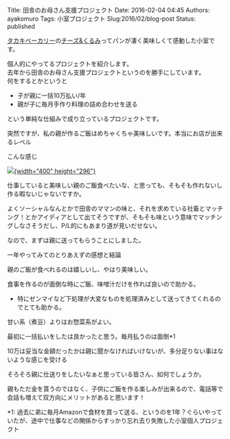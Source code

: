 Title: 田舎のお母さん支援プロジェクト
Date: 2016-02-04 04:45
Authors: ayakomuro
Tags:  小室プロジェクト
Slug:2016/02/blog-post
Status: published

[タカキベーカリー](http://www.takaki-bakery.co.jp/)の[チーズ&くるみ](http://mognavi.jp/food/738244)ってパンが凄く美味しくて感動した小室です。


個人的にやってるプロジェクトを紹介します。  
去年から田舎のお母さん支援プロジェクトというのを勝手にしています。  
何をするとかというと

-   子が親に一括10万払い/年
-   親が子に毎月手作り料理の詰め合わせを送る



という単純な仕組みで成り立っているプロジェクトです。









突然ですが、私の親が作るご飯はめちゃくちゃ美味しいです。本当にお店が出来るレベル









こんな感じ



[![](https://1.bp.blogspot.com/-rgn4dDwYn0s/VrLVUsftQKI/AAAAAAAAepE/nAHE4onxIrY/s400/CLzC7qJVEAA4w5K.jpg){width="400"
height="296"}](https://1.bp.blogspot.com/-rgn4dDwYn0s/VrLVUsftQKI/AAAAAAAAepE/nAHE4onxIrY/s1600/CLzC7qJVEAA4w5K.jpg)







仕事していると美味しい親のご飯食べたいな、と思っても、そもそも作れないし作る暇ないじゃないですか。









よくソーシャルなんとかで田舎のママンの味と、それを求めている社畜とマッチング！とかアイディアとして出てそうですが、そもそも味という意味でマッチングしなさそうだし、P/L的にもあまり道が見いだせない。













なので、まずは親に送ってもらうことにしました。









一年やってみてのとりあえずの感想と結論





親のご飯が食べれるのは嬉しいし、やはり美味しい。

食事を作るのが面倒な時にご飯、味噌汁だけを作れば良いので助かる。

-   特にゼンマイなど下処理が大変なものを処理済みとして送ってきてくれるのでとても助かる。

甘い系（煮豆）よりはお惣菜系がよい。

最初に一括払いをしたは良かったと思う。毎月払うのは面倒\*1

10万は妥当な金額だったかは親に聞かなければいけないが、多分足りない事はないような感じを受ける



そろそろ親に仕送りをしたいなぁと思っている皆さん、如何でしょうか。







親もただ金を貰うのではなく、子供にご飯を作る楽しみが出来るので、電話等で会話も増えて双方向にメリットがあると思います！













\*1:
過去に弟に毎月Amazonで食材を買って送る、というのを1年？ぐらいやっていたが、途中で仕事などの関係からすっかり忘れ去り失敗した小室個人プロジェクト


